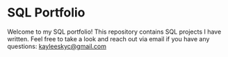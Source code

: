 # SQL Portfolio
Welcome to my SQL portfolio! This repository contains SQL projects I have written. Feel free to take a look and reach out via email if you have any questions: kayleeskyc@gmail.com 
